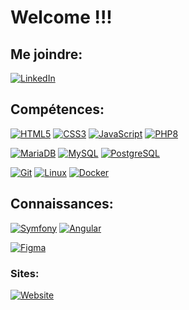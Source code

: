 # Welcome !!!

## Me joindre:

[![LinkedIn](https://img.shields.io/badge/-LinkedIn-000?&logo=LinkedIn&logoColor=0A66C2)](https://www.linkedin.com/in/s-matthieu/)

## Compétences:

[![HTML5](https://img.shields.io/badge/-HTML5-000?&logo=HTML5&logoColor=E34F26)](https://www.w3.org/html/)
[![CSS3](https://img.shields.io/badge/-CSS3-000?&logo=CSS3&logoColor=1572B6)](https://developer.mozilla.org/fr/docs/Web/CSS)
[![JavaScript](https://img.shields.io/badge/-JavaScript-000?&logo=JavaScript&logoColor=F7DF1E)](https://developer.mozilla.org/en-US/docs/Web/JavaScript)
[![PHP8](https://img.shields.io/badge/-PHP-000?&logo=PHP&logoColor=777BB4)](https://www.php.net)

[![MariaDB](https://img.shields.io/badge/-MariaDB-000?&logo=MariaDB&logoColor=003545)](https://mariadb.org/)
[![MySQL](https://img.shields.io/badge/-MySQL-000?&logo=MySQL&logoColor=4479A1)](https://www.mysql.com/)
[![PostgreSQL](https://img.shields.io/badge/-PostgreSQL-000?&logo=PostgreSQL&logoColor=4169E1)](https://www.postgresql.org)

[![Git](https://img.shields.io/badge/-Git-000?&logo=Git&logoColor=F05032)](https://git-scm.com/)
[![Linux](https://img.shields.io/badge/-Linux-000?&logo=Linux&logoColor=FCC624)](https://www.linux.org/)
[![Docker](https://img.shields.io/badge/-Docker-000?&logo=Docker&logoColor=2196f3)](https://aws.amazon.com/fr/docker/)

## Connaissances:

[![Symfony](https://img.shields.io/badge/-Symfony-000?&logo=Symfony&logoColor=FFF)](https://symfony.com)
[![Angular](https://img.shields.io/badge/-Angular-000?&logo=Angular&logoColor=FF5131)](https://www.50a.fr/0/angular)

[![Figma](https://img.shields.io/badge/-Figma-000?&logo=Figma&logoColor=F24E1E)](https://www.figma.com/)

### Sites:

[![Website](https://img.shields.io/website?up_color=red&up_message=%23ProjetMusic%20%28stand-by%29&url=https%3A%2F%2Ftraversemusic.000webhostapp.com%2Findex.php%3Fcontroller%3Ddefault%26action%3Daccueil%23roulette)](https://traversemusic.000webhostapp.com/index.php?controller=default&action=accueil#roulette)

